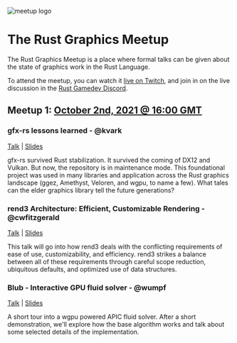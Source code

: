 ![meetup logo](MeetupLogo.png)

# The Rust Graphics Meetup

The Rust Graphics Meetup is a place where formal talks can be given about the state of graphics work in the Rust Language.

To attend the meetup, you can watch it [live on Twitch](https://www.twitch.tv/rustgamedev), and join in on the live discussion in the [Rust Gamedev Discord](https://discord.gg/yNtPTb2).

## Meetup 1: [October 2nd, 2021 @ 16:00 GMT](https://everytimezone.com/s/639e42bc)

### gfx-rs lessons learned - @kvark

[Talk](https://www.youtube.com/watch?v=m0JgF5Wb-dA) | [Slides](https://github.com/gfx-rs/meetup/blob/main/Meeting01/GfxLessonsLearned.pdf)

gfx-rs survived Rust stabilization. It survived the coming of DX12 and Vulkan. But now, the repository is in maintenance mode. This foundational project was used in many libraries and application across the Rust graphics landscape (ggez, Amethyst, Veloren, and wgpu, to name a few). What tales can the elder graphics library tell the future generations?

### rend3 Architecture: Efficient, Customizable Rendering - @cwfitzgerald

[Talk](https://www.youtube.com/watch?v=F0wGz5UJTrY) | [Slides](https://github.com/gfx-rs/meetup/blob/main/Meeting01/rend3s_Architecture_-_Efficient_Customizable_Rendering.pdf)

This talk will go into how rend3 deals with the conflicting requirements of ease of use, customizability, and efficiency. rend3 strikes a balance between all of these requirements through careful scope reduction, ubiquitous defaults, and optimized use of data structures.

### Blub - Interactive GPU fluid solver - @wumpf

[Talk](https://www.youtube.com/watch?v=Yzr9va5UtiE) | [Slides](https://github.com/gfx-rs/meetup/blob/main/Meeting01/Blub_-_Quick_tour_through_a_GPU_fluid_solver.pdf)

A short tour into a wgpu powered APIC fluid solver. After a short demonstration, we'll explore how the base algorithm works and talk about some selected details of the implementation.
